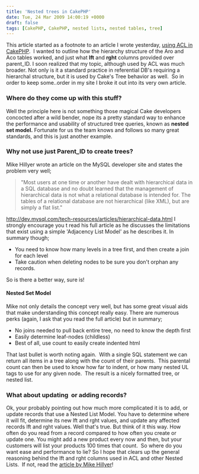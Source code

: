 ```yaml
---
title: 'Nested trees in CakePHP'
date: Tue, 24 Mar 2009 14:00:19 +0000
draft: false
tags: [CakePHP, CakePHP, nested lists, nested tables, tree]
---
```


This article started as a footnote to an article I wrote yesterday, [using ACL in CakePHP](https://blog.edwardawebb.com/programming/php-programming/cakephp/started-acl-cakephp "Some advice to get started with ACL component in CakePHP").  I wanted to outline how the hierarchy structure of the Aro and Aco tables worked, and just what **lft** and **rght** columns provided over parent_ID. I soon realized that my topic, although used by ACL was much broader. Not only is it a standard practice in referential DB's requiring a hierarchal structure, but it is used by Cake's Tree behavior as well.  So in order to keep some..order in my site I broke it out into its very own article.

### Where do they come up with this stuff?

Well the principle here is not something those magical Cake developers concocted after a wild bender, nope its a pretty standard way to enhance the performance and usability of structured tree queries, known as **nested set model.** Fortunate for us the team knows and follows so many great standards, and this is just another example.

### Why not use just Parent_ID to create trees?

Mike Hillyer wrote an article on the MySQL developer site and states the problem very well;

> "Most users at one time or another have dealt with hierarchical data in a SQL database and no doubt learned that the management of hierarchical data is not what a relational database is intended for. The tables of a relational database are not hierarchical (like XML), but are simply a flat list."

http://dev.mysql.com/tech-resources/articles/hierarchical-data.html I strongly encourage you t read his full article as he discusses the limitations that exist using a simple 'Adjacency List Model' as he describes it. In summary though;

*   You need to know how many levels in a tree first, and then create a join for each level
*   Take caution when deleting nodes to be sure you don't orphan any records.

So is there a better way, sure is!

#### Nested Set Model

Mike not only details the concept very well, but has some great visual aids that make understanding this concept really easy. There are numerous perks (again, I ask that you read the full article) but in summary;

*   No joins needed to pull back entire tree, no need to know the depth first
*   Easily determine leaf-nodes (childless)
*   Best of all, use count to easily create indented html

That last bullet is worth noting again.  With a single SQL statement we can return all items in a tree along with the count of their parents.  This parental count can then be used to know how far to indent, or how many nested UL tags to use for any given node.  The result is a nicely formatted tree, or nested list.

### What about updating  or adding records?

Ok, your probably pointing out how much more complicated it is to add, or update records that use a Nested List Model. You have to determine where it will fit, determine its new lft and rght values, and update any affected records lft and rght values. Well that's true. But think of it this way. How often do you read from a record compared to how often you create or update one. You might add a new product every now and then, but your customers will list your products 100 times that count.  So where do you want ease and performance to lie? So I hope that clears up the general reasoning behind the lft and rght columns used in ACL and other Nested Lists.  If not, read the [article by Mike Hillyer](http://dev.mysql.com/tech-resources/articles/hierarchical-data.html "Great article explaining the ins and outs of nested lists in a MySQL table")!
